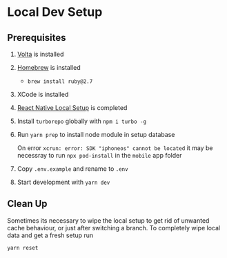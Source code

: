 # Local Dev Setup

## Prerequisites

1. [Volta](https://volta.sh/) is installed
2. [Homebrew](https://brew.sh/index_de) is installed
   - `brew install ruby@2.7`
3. XCode is installed
4. [React Native Local Setup](https://reactnative.dev/docs/environment-setup?guide=native) is completed
5. Install `turborepo` globally with `npm i turbo -g`
6. Run `yarn prep` to install node module in setup database

   On error `xcrun: error: SDK "iphoneos" cannot be located` it may be necessray to run `npx pod-install` in the `mobile` app folder

7. Copy `.env.example` and rename to `.env`
8. Start development with `yarn dev`

## Clean Up

Sometimes its necessary to wipe the local setup to get rid of unwanted cache behaviour, or just after switching a branch.
To completely wipe local data and get a fresh setup run

`yarn reset`
